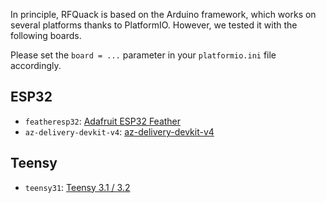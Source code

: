 
In principle, RFQuack is based on the Arduino framework, which works on several platforms thanks to PlatformIO. However, we tested it with the following boards.

Please set the `board = ...` parameter in your `platformio.ini` file accordingly.

## ESP32

- `featheresp32`: [Adafruit ESP32 Feather](https://docs.platformio.org/en/latest/boards/espressif32/featheresp32.html)
- `az-delivery-devkit-v4`: [az-delivery-devkit-v4](https://docs.platformio.org/en/latest/boards/espressif32/az-delivery-devkit-v4.html)

## Teensy

- `teensy31`: [Teensy 3.1 / 3.2](https://docs.platformio.org/en/latest/boards/teensy/teensy31.html)
